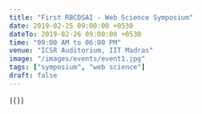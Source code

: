 ```yaml
---
title: "First RBCDSAI - Web Science Symposium"
date: 2019-02-25 09:00:00 +0530
dateTo: 2019-02-26 09:00:00 +0530
time: "09:00 AM to 06:00 PM"
venue: "ICSR Auditorium, IIT Madras"
image: "/images/events/event1.jpg"
tags: ["symposium", "web science"]
draft: false
---
```

{{<rawhtml>}}
<html>
   <head>
      <meta name="viewport" content="width=device-width, initial-scale=1">
      <style>
         .pointer {cursor: pointer;}
         body {
         margin: 0;
         font-family:"Calibri (Body)";
         }
         .topnav {
         overflow: hidden;
         background-color: #ffffff;
         }
         .topnav a {
         float: left;
         color: #c0c0c0;
         text-align: center;
         padding: 7px 8px;
         text-decoration: none;
         font-size: 18px;
         }
         .topnav a:hover {
         background-color: #ffffff;
         color: black;
         }
         .topnav a.active {
         background-color: #ffffff;
         color: black;
         }
         td {
         border:1px solid black;
         padding-left:45px;
         padding-top:5px;
         padding-bottom:5px;
         padding-right:2%;
         }
      </style>
      <script>
         function makeitactiveonload() {
         
              document.getElementById('dynamiccontent').innerHTML = '<div style="padding-left:16px"><img src="/assets/wst.jpg" alt="wst-image" style="width:1000px;height:380px;"><br><br><p align="justify">The world wide web is an unprecedented phenomenon that affects all aspects of modern life including our communication, entertainment, and socialising choices. Web Science is an emerging discipline that studies all aspects of the world wide web, ranging from the technologies that enable communication on the web to the wider social impact of the web. Some of the technologies include natural language processing, semantic web and ontologies, network science and analytics.The Robert Bosch Centre for Data Science and AI ( RBCDSAI)  at IIT Madras is launching this symposium series to serve as a platform for the web science community in India to gather and exchange ideas. The first Symposium will be held in IIT Madras on 25th and 26th February 2019. The program consists of talks by the trustees of the web science trust as well as experts from around the country.<strong>Registration for the Symposium has been closed. Thanks for your Interest.</strong></p><p align="justify"><strong>About Webscience Trust:</strong> The Web Science Trust (WST) is a charitable body with the aim of supporting the global development of Web Science. The Web Science Trust has established an international network (WSTNet), bringing together world-class research laboratories to support the Web Science research and education programme. The origins of the Web Science Trust can be found in the Web Science Research Initiative (WSRI) which was established in 2006. Now in 2018, we have assembled 20 world-class international research groups, founded a Summer School which is held in a different location each year, and run a series of international teaching and research events including an ACM Web Science conference now in its 11th year.</p><br><br><h4><strong>First RBCDSAI Web Science Symposium </strong></h4><br><h5>Date: <strong>February 25, 2019 - February 26, 2019 </strong></h5><br>Venue: <strong>ICSR Auditorium, IIT Madras</strong></div>'        
         
         }
         
         
         
         
         
         function disableothersonclick(elementtoactive)
         
         {
         
             if(elementtoactive == 'overviewid')
         
             {
         
                 var agendacontent = '';
         
                 document.getElementById('dynamiccontent').innerHTML = '<div style="padding-left:16px"><img src="/assets/wst.jpg" alt="wst-image" style="width:1000px;height:380px;"><br><br><p align="justify">The world wide web is an unprecedented phenomenon that affects all aspects of modern life including our communication, entertainment, and socialising choices. Web Science is an emerging discipline that studies all aspects of the world wide web, ranging from the technologies that enable communication on the web to the wider social impact of the web. Some of the technologies include natural language processing, semantic web and ontologies, network science and analytics.The Robert Bosch Centre for Data Science and AI ( RBCDSAI)  at IIT Madras is launching this symposium series to serve as a platform for the web science community in India to gather and exchange ideas. The first Symposium will be held in IIT Madras on 25th and 26th February 2019. The program consists of talks by the trustees of the web science trust as well as experts from around the country.<strong>Registration for the Symposium has been closed. Thanks for your Interest.</strong></p><p align="justify"><strong>About Webscience Trust:</strong> The Web Science Trust (WST) is a charitable body with the aim of supporting the global development of Web Science. The Web Science Trust has established an international network (WSTNet), bringing together world-class research laboratories to support the Web Science research and education programme. The origins of the Web Science Trust can be found in the Web Science Research Initiative (WSRI) which was established in 2006. Now in 2018, we have assembled 20 world-class international research groups, founded a Summer School which is held in a different location each year, and run a series of international teaching and research events including an ACM Web Science conference now in its 11th year.</p><br><br><h4><strong>First RBCDSAI Web Science Symposium </strong></h4><br><h5>Date: <strong>February 25, 2019 - February 26, 2019 </strong></h5><br>Venue: <strong>ICSR Auditorium, IIT Madras</strong></div>'
         
                 document.getElementById('overviewid').style.color = '#101010';
         
                 document.getElementById('agendaid').style.color = '#c0c0c0';
         
             }
         
             else
         
             {
         
                 document.getElementById('dynamiccontent').innerHTML = '<table style="width:90%;padding-left:20%">'+
         
         
         
                     '<tr>'+
         
         
         
                         '<td colspan="2"><p align="center">Broad agenda as below. Further more details will be updated</p>'+
         
         
         
                             '<p align="center"><u><strong>Day 1: 25th February,2019 (Monday)</strong></u></p>'+
         
         
         
                         '</td>'+
         
         
         
                     '</tr>'+
         
         
         
                     '<tr>'+
         
         
         
                         '<td style="width:22%">'+
         
         
         
                            '08:30 AM  09:15 AM'+
         
         
         
                         '</td>'+
         
         
         
                         '<td>'+
         
         
         
                            'Registration' +
         
         
         
                         '</td>'+
         
         
         
                     '<tr>'+
         
         
         
                     '<tr>'+
         
         
         
                 '<td>'+
         
         
         
                 '09:15 AM  09:30 AM'+
         
         
         
                 '</td>'+
         
         
         
                 '<td>'+
         
         
         
                 'Inauguration' +
         
         
         
                 '</td>'+
         
         
         
                 '</tr>'+
         
         
         
                 '<tr>'+
         
         
         
                 '<td>' +
         
         
         
                 '09:30 AM  10:15 AM'+
         
         
         
                 '</td>' +
         
         
         
                 '<td>'+
         
         
         
                 '<strong>Keynote Address by</strong> <a href="https://wendy.ecs.soton.ac.uk/">Dame Wendy Hall</a>, University of Southampton<br />' +
         
         
         
                 '<ul style="list-style-type:none;"><li><details><p><summary><strong>Title:</strong><u>Web Science, AI and Future of the Internet</u></summary></p><p align="justify"><strong>Abstract:</strong>The Web and Artificial Intelligence have always been interwoven. AI technologies have long been used by Web developers and the major platforms to provide increasingly intelligent services for Web and internet users, and it was always part of Tim Berners-Lee’s original design to develop an intelligent, or semantic, Web that enabled machines to infer knowledge from interconnected documents and data. Web Science studies the evolution of the Web from a sociotechnical perspective and how human intelligence interacts with the artificial intelligence we derive from our use of the Web.</p><p align="justify">Artificial Intelligence is set to transform society in the coming decades in ways that have long been predicted by science fiction writers but are only now becoming feasible because of recent developments in computing technology, machine learning and the availability of massive amounts of data on which to train the algorithms. The potential is enormous and governments around the world are worrying about the impact of AI on society both in terms of how it will change the world of work, but also in terms of the potential advantages that the technology can bring to society. But we must also be very aware of the potential threats to society that such developments might bring and the ethical, accountability and diversity issues we need to address, including particularly the world of software automation. If we don’t lay the groundwork well now, there is huge potential for chaos and confusion in the future as AI starts to become more dominant in all our lives, which is why I argue we need to take a socio-technical approach to every aspect of the evolution of AI in society as we have for the study of the Web.</p><p align="justify">But as a result of all these developments we are facing a time of major change and disruption for the internet – the technology that has underpinned so much societal change over the last fifty years. In this talk we will argue that we must take a sociotechnical approach to our analysis of the evolution of the internet in order to ensure that the internet of the future helps us create a world that we all want to live in.</p></details></li></ul>'+
         
         
         
                 '</td>'+
         
         
         
                 '</tr>'+
         
         
         
                     
         
         
         
                 '<tr>'+
         
         
         
                 '<td>'+
         
         
         
                 '10:15 AM  10:45 AM'+ 
         
         
         
                 '</td>'+
         
         
         
                 '<td>'+
         
         
         
                 'Talk by <a href="https://www.iiitb.ac.in/faculty_page.php?name=srinathsrinivasa">Srinath Srinivasa</a>, IIIT Bangalore<br />'+
         
         
         
                 '<ul style="list-style-type:none;"><li><details><p><summary><strong>Title:</strong><u>Characterising online social cognition</u></summary></p><p align="justify">Social cognition refers to processes by which one or more collective worldviews emerge across populations as a result of social interactions. Online social cognition based on the dynamics of social media is increasingly playing a central role in business, politics, governance, and even in shaping our personal lives. There has been a dearth of computational models of social cognition, that has impeded deeper analysis of this phenomenon. In this work, we propose a model for online social cognition. A social discourse is defined as the set of all activities, opinions and actors involved in social interaction around a topic. A discourse is modelled as a "marketplace of opinions", where parties invest opinions to get different kinds of returns-- be they sales, or votes or likes. An opinion in turn is modelled as a combination of an abstractive and an expressive component, each of which have different psychological impacts on participants. A notion of compatibility of opinions is then introduced, and clusters of compatible opinions form the different narratives, driving the discourse. We then characterise each narrative by its salient opinions, and identify two classes of participants for each narrative: opinion drivers and narrative drivers. The social discourse itself is then modelled as an interaction graph of narratives. Interactions between narratives are identified as either compatible or conflicting, based on the sentiment in the inter narrative conversations. This then brings us a concept of stability of the discourse, based on the Cartwright-Harary theorem of social networks. A discourse is said to be active as long as it is unstable, and has the potential for different forms of social impact. A stable discourse on the other hand, would have settled down into different camps.</p><p align="justify"><strong>About the speaker:</strong> Srinath Srinivasa heads the Web Science lab and is the Dean (Research and Development) at IIIT Bangalore, India. Srinath holds a Ph.D (magna cum laude) from the Berlin Brandenburg Graduate School for Distributed Information Systems (GkVI) Germany, an M.S. (by Research) from IIT-Madras and B.E. in Computer Science and Engineering from The National Institute of Engineering (NIE) Mysore. He works in the area of Web Science — that models of the impact of the web on humanity. Technology for educational outreach and social empowerment has been a primary motivation driving his research. He has participated in several initiatives for technology enhanced education including the VTU Edusat program, The National Programme for Technology Enhanced Learning (NPTEL) and an educational outreach program in collaboration with Upgrad.  He is a member of various technical and organisational committees for international conferences like International Conference on Weblogs and Social Media (ICWSM), ACM Hypertext, COMAD/CoDS, ODBASE, etc. He is also a life member of the Computer Society of India (CSI). As part of academic community outreach, Srinath has served on the Board of Studies of Goa University and as a member of the Academic Council of the National Institute of Engineering, Mysore. He has served as a technical reviewer for various journals like the VLDB journal, IEEE Transactions on Knowledge and Data Engineering, and IEEE Transactions on Cloud Computing. He is also the recipient of various national and international grants for his research activities.</p></details></li></ul>'+
         
         
         
                 '</td>'+
         
         
         
                 '</tr>'+
         
         
         
                     
         
         
         
                 '<tr>'+
         
         
         
                 '<td>'+
         
         
         
                 '10:45 AM  11:15 AM'+
         
         
         
                 '</td>'+
         
         
         
                 '<td>'+
         
         
         
                 'Refreshments' +
         
         
         
                 '</td>'+
         
         
         
                 '</tr>'+
         
         
         
                 '<tr>'+
         
         
         
                 '<td>'+
         
         
         
                 '11:15 AM  11:45 AM'+
         
         
         
                 '</td>'+
         
         
         
                 '<td>'+
         
         
         
                 'Talk by <a href="https://www.iiitb.ac.in/faculty_page.php?name=bidishachaudhuri">Bidisha Chaudhuri</a>, IIIT Bangalore <a href="https://www.youtube.com/watch?v=ibh_PIyKqG0&list=PLd-LQ2Oy2z3gaCG0FLmXEOzhjmge85rQf&index=3&t=47s">Video Recording</a><br />'+
         
         
         
                 '<ul style="list-style-type:none;"><li><details><p><summary><strong>Title:</strong><u>Intelligent personal assistants as performative social agents: A dramaturgical analysis of human-machine interactions</u></summary></p><p align="justify">Sociologist Erving Goffman in his dramaturgical analysis (1959) explains social interactions as if it were a play performed on a stage for an audience. The key to study such interactions, in his understanding, is not the individual and his psychology, but “the syntactical relations among the acts of different persons mutually present to one another” (Goffman 1967, Interaction Ritual, pp. 2 as cited in Schegloff 1988 pp. 94). Accordingly, this framework has been applied in the analysis of human-human interactions on online platforms (e.g., Hogan, 2010; Bullingham & Vasconcelos, 2013) and in the analysis of human-machine interactions (e.g., Bucher, 2014; Lee, Frank, Beute, de Kort., & IJsselsteijn, 2017). We extend Goffman dramaturgical framework to analyse the interactions that take place between humans and conversational agents such as Alexa, Google Echo and so on. We see these assistants as performative agents engaging in social interactions with their human counterparts where in the “backstage” of both human and non-human remain inaccessible (Latour 1996). We ask, what are the different types of strategies the voice assistants can employ for "impression management"? How can we analyze these strategies without having access to the "backstage"? How do the conversational agents maintain decorum of expected behavior? With this analytical approach, we aim to understand to what extent sustained “natural” conversations may take place between humans and  conversational agents.</p></details></li></ul>'+
         
         
         
                 '</td>'+
         
         
         
                 '</tr>'+
         
         
         
                    
         
         
         
                 '<tr>'+
         
         
         
                 '<td>'+
         
         
         
                 '11:45 AM  12:15 PM'+
         
         
         
                 '</td>'+
         
         
         
                 '<td>'+
         
         
         
                 'Talk by <a href="http://talukdar.net/">Partha Talukdar</a>, IISc <a href="https://www.youtube.com/watch?v=lmFNO71WfNc&list=PLd-LQ2Oy2z3gaCG0FLmXEOzhjmge85rQf&index=2&t=0s">Video Recording</a><br />'+
         
         
         
                 '<ul style="list-style-type:none;"><li><details><p><summary><strong>Title:</strong><u>Learning with Graph Embeddings</u></summary></p><p align="justify"><strong>Abstract:</strong>In this talk, I shall present an overview of our recent research in learning with graph embeddings,in particular using Graph Convolution Networks. I shall describe their utility in learning temporally-aware knowledge representations, relation extraction, and document dating.</p></details></li></ul>'+
         
         
         
                 '</td>'+
         
         
         
                 '</tr>'+
         
         
         
                     
         
         
         
                 '<tr>'+
         
         
         
                 '<td>'+
         
         
         
                 '12:15 PM  12:45 PM'+
         
         
         
                 '</td>'+
         
         
         
                 '<td>'+
         
         
         
                 'Talk by <a href="https://researcher.watson.ibm.com/researcher/view.php?person=in-kartsank">Karthik Sankaranarayanan</a>, IBM India Research Lab <a href="https://www.youtube.com/watch?v=4qrmPFQDTFA&list=PLd-LQ2Oy2z3gaCG0FLmXEOzhjmge85rQf&index=5&t=0s">Video Recording</a>'+
         
                 '<ul style="list-style-type:none;"><li><details><p><summary><strong>Title:</strong><u>Advancing the Frontiers of AI with IBM Project Debater</u></summary></p><p align="justify"><strong>Abstract:</strong>The world is awash with information, misinformation, and superficial thinking. Project Debater is a research technology by IBM that pushes the frontiers of AI to facilitate intelligent debate on complex topics. Going beyond existing research around question-answering and dialog, our goal is to build a natural language system that assists people in building persuasive arguments and evidence-based decisions by mining knowledge from the web and many other sources when there is no clear right or wrong answer. We rely on three pioneering capabilities: data-driven argument construction and delivery, listening comprehension, and the modeling of human dilemmas. This talk will provide a glimpse into some of the advances made in this project and summarize some of the scientific publications that have come out of this research.  <a href="https://www.research.ibm.com/artificial-intelligence/project-debater/">https://www.research.ibm.com/artificial-intelligence/project-debater/</a></p></details></li></ul>'+
         
         
         
                 '</td>'+
         
         
         
                 '</tr>'+
         
         
         
                 
         
         
         
                 '<tr>'+
         
         
         
                 '<td>'+
         
         
         
                 '12:45 PM  02:00 PM'+
         
         
         
                 '</td>'+
         
         
         
                 '<td>'+
         
         
         
                 'Lunch/Networking Time'+
         
         
         
                 '</td>'+
         
         
         
                 '</tr>'+
         
         
         
         
         
         
         
                 '<tr>'+
         
         
         
                 '<td>'+
         
         
         
                 '02:00 PM  02:45 PM'+
         
         
         
                 '</td>'+
         
         
         
                 '<td>'+
         
         
         
                 '<strong>Keynote Address by </strong><a href="https://www.cse.iitb.ac.in/~soumen/main/bio.html">Soumen Chakrabarti </a>, IITB <a href="https://www.youtube.com/watch?v=5BzBd5dcIJg&list=PLd-LQ2Oy2z3gaCG0FLmXEOzhjmge85rQf&index=4&t=0s"> Video Recording</a>'+
         
         
         
                 '<ul style="list-style-type:none;"><li><details><p><summary><strong>Title:</strong><u>Learning New Type Representations from Knowledge Graphs</u></summary><p align="justify"><strong>Abstract:</strong> Beyond words, continuous representations of entities and relations have led to large recent improvements in inference of facts in knowledge bases, as well as applications like question answering. Comparatively less has been done about modeling types and their associated relations (is-instance-of and is-subtype-of). In the first part of the talk, I will present a new representation of types as hyper-rectangles rather than points, which are commonly used to embed words and entities. I will propose an elementary loss function representing rectangle containment. I will also demonstrate that recent work on type representation has used a questionable evaluation protocol, and propose a sound alternative. Experiments using type supervision from the WordNet noun hierarchy show the superiority of our approach. In the second part of the talk, I will move to unsupervised discovery of type representation. The idea is to represent each entity using a type and a residual vector. Each relation is represented by two type-checking vectors and an entity-to-entity compatibility checking vector. We do not use any supervision from KG schema to guide the type (checking) embeddings. Experiments on FB15k and YAGO show two benefits. First, inferring new triples becomes more accurate, exceeding state of the art. Second, the type embeddings are very good predictors of KG types to which the entities belong, although this information was not available during training. </p></details></li></ul>'+
         
         
         
                 '</td>'+
         
         
         
                 '</tr>'+
         
         
         
         
         
         
         
                 '<tr>'+
         
         
         
                 '<td>'+
         
         
         
                 ' 02:45 PM  03:15 PM'+
         
         
         
                 '</td>'+
         
         
         
                 '<td>'+
         
         
         
                 'Talk by <a href="https://faculty.iiit.ac.in/~vv/Home.html">Vasudeva Varma </a>, IIITH <a href="https://www.youtube.com/watch?v=jDHgfmY1_bM&list=PLd-LQ2Oy2z3gaCG0FLmXEOzhjmge85rQf&index=6&t=0s">Video Recording</a><br />'+
         
         
         
                 '<ul style="list-style-type:none;">'+
         
         
         
                 '<li>'+
         
         
         
                 '<details>'+
         
         
         
                 '<p><summary><strong>Title:</strong><u>Hate Speech, Abuse, Sexism, and other Evils</u></summary></p>'+
         
         
         
                 '<p align="justify">'+
         
         
         
                 '<strong>Abstract:</strong> In this talk, I will discuss a few challenges related to hate speech in its various forms including abuse'+
         
         
         
                 'and sexism. While there are now several algorithms to detect, analyze and control hate speech - some of them are based on deep learning methods, they'+
         
         
         
                 'suffer from looking at this problem in a limited manner. Throwing more data at a Deep Neural Network does not always solve the problem and, in fact,'+
         
         
         
                 'this approach may cause additional problems. I will discuss our recent research efforts in collaboration with social scientists come up with nuanced'+
         
         
         
                 'sexism categorization, which seem to be a very promising direction. I will also describe our work on removing the bias in hate speech detection and a'+
         
         
         
                 'novel method leveraging knowledge-based generalizations for bias-free learning of hate speech detection models.'+
         
         
         
                 '</p>'+
         
         
         
                 '</details>'+
         
         
         
                 '</li>'+
         
         
         
                 '</ul>'+
         
         
         
                 '</td>'+
         
         
         
                 '</tr>'+
         
         
         
                    
         
         
         
                 '<tr>'+
         
         
         
                 '<td>'+
         
                 '03:15 PM  04:00 PM'+
         
         
         
                         '</td>'+
         
         
         
                         '<td>'+
         
         
         
                         'Posters Spotlights'+
         
         
         
                         '</td>'+
         
         
         
                         '</tr>'+
         
         
         
                         
         
         
         
                         '<tr>'+
         
         
         
                         '<td>' +
         
         
         
                 '04:00 PM  04:30 PM'+
         
         
         
                         '</td>'+
         
         
         
                         '<td>'+
         
         
         
                         'Tea Break'+
         
         
         
                         '</td>'+
         
         
         
                         '</tr>'+
         
         
         
                         
         
         
         
                         '<tr>'+
         
         
         
                         '<td>' +
         
         
         
                         '04:30 PM  06:00 PM'+
         
         
         
                         '</td>'+
         
         
         
                         '<td>'+
         
         
         
                         'Poster Session'+
         
         
         
                         '</td>'+
         
         
         
                         '</tr>'+
         
         
         
                        
         
         
         
                     
         
         
         
                         '</table>'+
         
         
         
                
         
         
         
                         '<table style="width:90%;padding-left:20%;padding-top:7%;">'+
         
         
         
                         '<tr>'+
         
         
         
                         '<td colspan="2">'+
         
         
         
                         '<p align="center"><u><strong>Day 2: 26th February,2019 (Tuesday)</strong></u></p>'+
         
         
         
                         '</td>'+
         
         
         
                         '</tr>'+
         
         
         
                         '<tr>'+
         
         
         
                         '<td style="width:22%">'+
         
         
         
                         '09:00 AM  09:45 AM'+
                          '</td>'+
         
         
         
                        '<td>'+
         
         
         
                 '<strong>Keynote Address by </strong>'+
         
         
         
                 '<a href="https://sonic.northwestern.edu/people/noshir-contractor/">Noshir Contractor</a>, Northwestern University<a href="https://www.youtube.com/watch?v=z5lVxEDOEF0&list=PLd-LQ2Oy2z3gaCG0FLmXEOzhjmge85rQf&index=7&t=0s">Video Recording</a><br />'+
         
         
         
                 '<ul style="list-style-type:none;">'+
         
         
         
                 '<li>'+
         
         
         
                 '<details>'+
         
         
         
                 '<p>'+
         
         
         
                 '<summary>'+
         
         
         
                 '<strong>Title:</strong><u>'+
         
         
         
                         'People Analytics: Understanding and Enabling the Future of Work'+
         
         
         
                         '</u>'+
         
         
         
                         '</summary>' +
         
         
         
                         '</p><p align="justify">'+
         
         
         
                 '<strong>Abstract:</strong> To bring the performance of people analytics up—and in line with the hype— companies need to do more than analyze data on demographic attributes.  They need to employ relational analytics, which examines data on how people interact, to identify “high potentials,” who has good ideas, who is influential, what teams will get work done on time, and more.Companies can mine their “digital exhaust”—data created by employees every day in their digital transactions, such as e‐mails, chats, “likes,” “follows,”  @mentions, and file collaboration—for insights into their workforce. Drawing from our prior research and consulting work with companies, as well as from a large body of other scholars research, we identify six structural signatures that should form the bedrock of any relational analytics strategy to help companies address challenges they face with issues such as diversity and inclusion, succession planning, team assembly, and post-merger integration.'+
         
         
         
                 '</p>'+
         
         
         
                 '</details>'+
         
         
         
                 '</li>'+
         
         
         
                 '</ul>'+
         
         
         
                 '</td>'+
         
         
         
                             '</tr>'+
         
         
         
                     
         
         
         
                             '<tr>'+
         
         
         
                             '<td>'+
         
         
         
                             '09:45 AM  10:15 AM'+
         
         
         
                             '</td>'+
         
         
         
                             '<td>'+
         
         
         
                             'Talk by <a href="https://www.imsc.res.in/~sitabhra/">Sitabhra Sinha</a>, Institute of Mathematical Sciences(IMSc)<br />'+
         
         
         
                             '<ul style="list-style-type:none;">'+
         
         
         
                             '<li>'+
         
         
         
                             '<details>'+
         
         
         
                             '<p>'+
         
         
         
                             '<summary>'+
         
         
         
                             '<strong>Title:</strong><u>'+
         
         
         
                             'How representative is our democracy ? Using open data on the Web to'+
         
         
         
                             'relate wealth and electoral performance in recent Indian general elections'+
         
         
         
                             '</u>'+
         
         
         
                             '</summary>'+
         
         
         
                             '</p><p align="justify">'+
         
         
         
                             '<strong>'+
         
         
         
                             'Sitabhra Sinha (in collaboration with'+
         
         
         
                             'with K Chandrashekar), The Institute of Mathematical Sciences, Chennai' +
         
         
         
                             '</strong>Using open databases (publicly available on the Web) of assets declarations' +
         
         
         
                             'made by candidates contesting in the Indian general elections held over the last decade, we show that the distribution of their wealth follows a universal' +
         
         
         
                             'scaling form which is independent of the year, as well as, states and, most surprisingly, even the parties to which the candidates belong. We also observe that'+
         
         
         
                             'the set of winners, as well as, that of the “serious candidates” (contenders) have asset distributions which deviate significantly from those of the remaining'+
         
         
         
                             'candidates. This is a worrying aspect given the supposedly representative nature of electoral democracies, particularly in light of the recent worldwide rise'+
         
         
         
                             'to power of xenophobic populism.'+
         
         
         
                             '</p>'+
         
         
         
                             '</details>'+
         
         
         
                             '</li>'+
         
         
         
                             '</ul>'+
         
         
         
                             '</td>'+
         
         
         
                             '</tr>'+
         
         
         
                     
         
         
         
                             '<tr>'+
         
         
         
                             '<td>' +
         
         
         
                             '10:15 AM  10:45 AM' +
         
         
         
                             '</td>'+
         
         
         
                             '<td>'+
         
         
         
                             'Talk by <a href="http://www.iitkgp.ac.in/department/CS/faculty/cs-niloy">Niloy Ganguly</a>, IIT KGP<a href="https://www.youtube.com/watch?v=3Lage6JtUTE&list=PLd-LQ2Oy2z3gaCG0FLmXEOzhjmge85rQf&index=8&t=0s">Video Recording</a><br />'+
         
         
         
                             '<ul style="list-style-type:none;">'+
         
         
         
                             '<li>'+
         
         
         
                             '<details>'+
         
         
         
                             '<p><summary><strong>Title:</strong><u>Some Aspects of Computational Journalism</u></summary></p><p align="justify">'+
         
         
         
                             '<strong>Abstract:</strong>Due to the enormous amount of information being carried over online systems today, no user can access all such information.' +
         
         
         
                             'Therefore, to help the users, all major online organizations deploy information retrieval (content recommendation, search or ranking) systems to find important' +
         
         
         
                             'information. Current information retrieval systems have to make certain design choices. For example, news recommendation systems need to decide on the quality' +
         
         
         
                             'of recommended news stories, how much emphasis to give to a story’s long-term importance over its recency or freshness etc. Similarly, retrieval systems over' +
         
         
         
                             'user generated contents (e.g., in social media like Facebook and Twitter) need to take into account the content posted by heterogeneous user groups. However,' +
         
         
         
                             'such design choices can introduce unintended biases in the contents presented to the users. For example, the recommended contents may have poor quality or' +
         
         
         
                             ' less news value, or the news discourse may get hijacked by hyper-active demographic groups. In this work, we want to systematically measure the effect of such'+
         
         
         
                             'design choices in the retrieval systems (recommendation systems in particular), and build alternate retrieval systems that mitigate the biases in the' +
         
         
         
                             'recommendation output.' +
         
         
         
                             '</p>'+
         
         
         
                             '</details>'+
         
         
         
                             '</li>'+
         
         
         
                             '</ul>'+
         
         
         
                             '</td>'+
         
         
         
                             '</tr>'+
         
         
         
                    
         
         
         
                         
         
                             '<tr>'+
         
         
         
                             '<td>' +
         
         
         
                             '10:45 AM  11:15 AM' +
         
         
         
                             '</td>'+
         
         
         
                             '<td>'+
         
         
         
                             'Tea Break'+
         
         
         
                             '</td>'+
         
         
         
                             '</tr>'+
         
         
         
                             '<tr>'+
         
         
         
                             '<td>'+
         
         
         
                             '11:15 AM  11:45 AM'+
         
         
         
                             '</td>'+
         
         
         
                             '<td>'+
         
         
         
                             'Talk by <a href="http://cse.iitkgp.ac.in/~animeshm/">Animesh Mukherjee</a>, IIT KGP<br />'+
         
         
         
                             '<ul style="list-style-type:none;">'+
         
         
         
                             '<li>'+
         
         
         
                             '<details>'+
         
         
         
                             '<p>'+
         
         
         
                             '<summary>'+
         
         
         
                             '<strong>Title:</strong><u>Language dynamics in social media</u>'+
         
         
         
                             '</summary>'+
         
         
         
                             '</p><p align="justify">' +
         
         
         
                                             '<strong>Abstract:</strong>In this talk I shall outline a summary of our five year long initiative studying the temporal dynamics of various human language-like entities over the social media. Some of the topics that I plan to cover are (a) how opinion conflicts could be effectively used for incivility detection in Twitter [CSCW 2018], (b) how word borrowings can be automatically identified from social signals [EMNLP 2017] and (c) how hashtags in Twitter form compounds like natural language words (e.g.,#Wikipedia+#Blackout=#WikipediaBlackout) that become way more popular than the individual constituent hashtags [CSCW 2016, Honorable Mention].'+
         
         
         
                                             '</p>'+
         
         
         
                                             '</details>'+
         
         
         
                                             '</li>'+
         
         
         
                                             '</ul>'+
         
         
         
                                             '</td>'+
         
         
         
                                             '</tr>'+
         
         
         
                     
         
         
         
                                             '<tr>'+
         
         
         
                                             '<td>'+
         
         
         
                                             '11:45 AM  12:15 PM'+
         
         
         
                                             '</td>'+
         
         
         
                                             '<td>'+
         
         
         
                                             'Talk by <a href="https://www.iiitd.ac.in/pk">Ponnurangam Kumaraguru</a>, IIITD <a href="https://www.youtube.com/watch?v=hL-I08cioXY&list=PLd-LQ2Oy2z3gaCG0FLmXEOzhjmge85rQf&index=9&t=0s">Video Recording</a>'+
         
                                              '<ul style="list-style-type:none;"><li><details><p><summary><strong>Title:</strong><u>Social Media Risk Communication & #Elections2019</u></summary><p align="justify"><strong>Abstract:</strong> Selfies have become a prominent medium for self-portrayal onsocial media. Unfortunately, certain social media users go to extreme lengths to click selfies, which puts their lives at risk. 230+ individuals have died since March 2014 until January 2019 while trying to click selfies. We have been curating selfie deaths, building technologies to nudge users while taking dangerous selfies, e.g. Location Marker Saftie  <a href="https://www.facebook.com/saftiebot/">https://www.facebook.com/saftiebot/</a> and a camera Saftie Camera  <a href="https://play.google.com/store/apps/details?id=org.precog.saftiedetector">http://bit.ly/saftie-cam.</a> We have made all the data and code that we have built public at  <a href="http://labs.precog.iiitd.edu.in/killfie/">http://labs.precog.iiitd.edu.in/killfie/</a> More recently we have started analysing distracted driving using Snapchat and we are in the process of characterising the problem. Will discuss about these risk communication efforts that we are pursuing through the social media content. </p><p align="justify">Social Media, today, is playing a very important role in the politics of almost every nation. In India, there has been a boom in social media political campaigns, which was more marked in the 2014 General Elections. We are building a  portal  <a href="http://labs.precog.iiitd.edu.in/elections-2019/dashboard/analysis">http://bit.ly/elections19</a> to analyze the 2019 data and help see through the data that is getting generated on social media. We are finding some interesting patterns, one of them being sharp raise and fall of the followers  <a href="http://precog.iiitd.edu.in/blog/2019/02/08/twitters-suspect-users-affects-indian-political-handles/">http://precog.iiitd.edu.in/blog/2019/02/08/twitters-suspect-users-affects-indian-political-handles/</a> Will discuss some insights from our analysis until now.</p></details></li></ul>'+
         
                                             '</td>'+
         
         
         
                                             '</tr>'+
         
         
         
                                             '<tr>'+
         
         
         
                 '<td>'+
         
         
         
                 '12:15 PM  12:45 PM'+
         
         
         
                 '</td>'+
         
         
         
                 '<td>'+
         
         
         
                 'Talk by <a href="https://research.adobe.com/person/niyati-chhaya/">Niyati Chhaya</a>, Adobe Research<br />'+
         
         
         
                 '<ul style="list-style-type:none;">'+
         
         
         
                 '<li>'+
         
         
         
                 '<details>'+
         
         
         
                 '<p><summary><strong>Title:</strong><u>Affective Content Analysis</u></summary></p>'+
         
         
         
                 '<p align="justify">'+
         
         
         
                 'Human reactions or Affect is an important aspect of any content, especially when trying to create or analyse different types of content including text, images and other multimodal data for varied applications. Affective computing has historically focused on multimodal user reactions. We study the methods and the role of affect analysis in the context of text analysis leveraging computational linguistics And psycholinguistic theories. In this talk, we first introduce this space and present a set of studies ranging from affect- sensitive word representations, frustration prediction to finally affective text generation. The talk concludes with an element of explanation and interpretation in the context of subjective affect understanding tasks. '+
         
         
         
                 '</p>'+
         
         
         
                 '</details>'+
         
         
         
                 '</li>'+
         
         
         
                 '</ul>'+
         
         
         
                 '</td>'+
         
         
         
                 '</tr>'+
         
         
         
                     
         
         
         
                 '<tr>'+
         
         
         
                 '<td>'+
         
         
         
                 '12:45 PM  02:00 PM'+
         
         
         
                 '</td>'+
         
         
         
                 '<td>'+
         
         
         
                 'Lunch/Networking Time'+
         
         
         
                 '</td>'+
         
         
         
                 '</tr>'+
         
         
         
                 '<tr>'+
         
         
         
                 '<td>'+
         
         
         
                 '02:00 PM  02:45 PM'+
         
         
         
                 '</td>'+
         
         
         
                 '<td>'+
         
         
         
                         '<strong>Keynote Address by </strong><a href="https://www.linkedin.com/in/jprangaswami/?originalSubdomain=in">J.P.Rangaswami</a>, Univeristy of Southampton<br />'+
         
         
         
                             '<ul style="list-style-type:none;">'+
         
         
         
                             '<li>'+
         
         
         
                             '<details>'+
         
         
         
                             '<p><summary><strong>Title:</strong><u>Why Web Science is more important than ever before</u></summary></p>'+
         
         
         
                             '<p align="justify">'+
         
         
         
                             'In the talk I will explore this topic from the perspective of data over a 40-year career spanning three continents and senior positions'+
         
         
         
                             'in a number of the world’s leading companies.'+
         
         
         
                             '</p>'+
         
         
         
                             '</details>'+
         
         
         
                             '</li>'+
         
         
         
                             '</ul>'+
         
         
         
                             '</td>'+
         
         
         
                 '</tr>'+
         
         
         
                    
         
         
         
                 '<tr>'+
         
         
         
                 '<td>'+
         
         
         
                 '02:45 PM  03:15 PM'+
         
         
         
                 '</td>' +
         
         
         
                 '<td>'+
         
         
         
                 'Talk by <a href="https://www.cse.iitm.ac.in/~miteshk/">'+
         
         
         
                 'Mitesh Khapra'+
         
         
         
                 '</a>, IITM <a href="https://www.youtube.com/watch?v=u0HYxx1y44E&list=PLd-LQ2Oy2z3gaCG0FLmXEOzhjmge85rQf&index=10&t=0s">Video Recording</a>'+
         
                 '<ul style="list-style-type:none;"><li><details><p><summary><strong>Title:</strong><u>Towards Exploiting Background Knowledge for Building Conversation Systems</u></summary><p align="justify"><strong>Abstract:</strong>Humans extensively rely on background knowledge while conversing on various topics of interest. It stands to reason that conversational agents should also be supported by background knowledge to effectively converse with humans in specific domains. Such background knowledge can be derived from various resources already available on the web. However, existing dialog datasets contain only a sequence of utterances and responses without any explicit background knowledge associated with them.This has resulted in the development of models which treat conversation as a sequence-to-sequence generation task i.e, given a sequence of utterances generate the response sequence). This is not only an overly simplistic view of conversation but it is also emphatically different from the way humans converse by heavily relying on theirbackground knowledge about the topic (as opposed to simply relying on the previous sequence of utterances). For example, it is common for humans to (involuntarily) produce utterances which are copied or suitably modified from background articles they have read about the topic. To facilitate the development of such natural conversation models which mimic the human process of conversing, we create a new dataset containing movie chats wherein each response is explicitly generated by copying and/or modifying sentences from unstructured background knowledge such as plots, comments and reviews about the movie freely available on the web. We establishbaseline results on this dataset (90K utterances from 9K conversations) using three different models: (i) pure generation based models which ignore the background knowledge (ii) generation based models which learn to copy information from the background knowledge when required and (iii) span prediction based models which predict the appropriate response span in the background knowledge. </p><p align="justify"><strong>Bio:</strong> Mitesh M. Khapra is an Assistant Professor in the Department of Computer Science and Engineering at IIT Madras. While at IIT Madras he plans to pursue his interests in the areas of Deep Learning, Multimodal Multilingual Processing, Dialog systems and Question Answering. Prior to that he worked as a Researcher at IBM Research India. During the four and half years that he spent at IBM he worked on several interesting problems in the areas of Statistical Machine Translation, Cross Language Learning, Multimodal Learning, Argument Mining and Deep Learning. This work led to publications in top conferences in the areas of Computational Linguistics and Machine Learning. Prior to IBM, he completed his PhD and M.Tech from IIT Bombay in Jan 2012 and July 2008 respectively. His PhD thesis dealt with the important problem of reusing resources for multilingual computation. During his PhD he was a recipient of the IBM PhD Fellowship and the Microsoft Rising Star Award. He is also a recipient of the Google Faculty Research Award, 2018. He has co-founded One Fourth labs with the mission of providing high quality AI courses at affordable prices with a focus on solving problems relevant to India.</p></details></li></ul>'+
         
                 '</td>'+
         
         
         
                 '</tr>'+
         
         
         
                 '<tr>'+
         
         
         
                 '<td>'+
         
         
         
                 '03:15 PM  04:00 PM' +
         
         
         
                 '</td>'+
         
         
         
                 '<td>'+
         
         
         
                 'Panel Discussion: <strong>Fostering Web Science Community in India</strong>,' +
         
                 '<p> <a href="http://www.iitkgp.ac.in/department/CS/faculty/cs-niloy">Niloy Ganguly</a>,  <a href="https://research.adobe.com/person/niyati-chhaya/">Niyati Chhaya</a>,     <a href="https://wendy.ecs.soton.ac.uk/">Dame Wendy Hall</a>;</p><ul style="list-style-type:none;"><li><strong>Moderator:</strong> <a href="https://www.cse.iitm.ac.in/~ravi/">B. Ravindran</a>.</li><li><a href="https://www.youtube.com/watch?v=KJSr5sxHxIU&list=PLd-LQ2Oy2z3gaCG0FLmXEOzhjmge85rQf&index=11&t=6s">Video Recording</a></li></ul>'+
         
         
         
                 '</td>'+
         
         
         
                 '</tr>'+
         
         
         
                 '<tr>'+
         
         
         
                 '<td>'+
         
         
         
                 '04:00 PM  05:00 PM' +
         
         
         
                 '</td>'+
         
         
         
                 '<td>'+
         
         
         
                            'High Tea and Closing' +
         
         
         
                            '</td>'+
         
         
         
                            '</tr>'+
         
         
         
                 '</table>'
         
                document.getElementById('agendaid').style.color = '#101010';
         
         document.getElementById('overviewid').style.color = '#c0c0c0';
         
             }
         
         }
         
         
         
      </script>
   </head>
   <body>
      <div class="topnav" onload="makeitactiveonload()">
         <a  id="overviewid" class="active"  onclick="disableothersonclick('overviewid')">Overview</a>
         <a  id="agendaid" onclick="disableothersonclick('agendaid')">Agenda</a>
      </div>
      <div id="dynamiccontent">
         <div style="padding-left:16px">
            <img src="/images/events/wst.jpg" alt="wst-image" style="width:1000px;height:380px;"><br><br>
            <p align="justify">The world wide web is an unprecedented phenomenon that affects all aspects of modern life including our communication, entertainment, and socialising choices. Web Science is an emerging discipline that studies all aspects of the world wide web, ranging from the technologies that enable communication on the web to the wider social impact of the web. Some of the technologies include natural language processing, semantic web and ontologies, network science and analytics.The Robert Bosch Centre for Data Science and AI ( RBCDSAI)  at IIT Madras is launching this symposium series to serve as a platform for the web science community in India to gather and exchange ideas. The first Symposium will be held in IIT Madras on 25th and 26th February 2019. The program consists of talks by the trustees of the web science trust as well as experts from around the country.<strong>Registration for the Symposium has been closed. Thanks for your Interest.</strong></p>
            <p align="justify"><strong>About Webscience Trust:</strong> The Web Science Trust (WST) is a charitable body with the aim of supporting the global development of Web Science. The Web Science Trust has established an international network (WSTNet), bringing together world-class research laboratories to support the Web Science research and education programme. The origins of the Web Science Trust can be found in the Web Science Research Initiative (WSRI) which was established in 2006. Now in 2018, we have assembled 20 world-class international research groups, founded a Summer School which is held in a different location each year, and run a series of international teaching and research events including an ACM Web Science conference now in its 11th year.</p>
            <br><br>
            <h4><strong>First RBCDSAI Web Science Symposium </strong></h4>
            <br>
            <h5>Date: <strong>February 25, 2019 - February 26, 2019 </strong></h5>
            <br>Venue: <strong>ICSR Auditorium, IIT Madras</strong>
         </div>
      </div>
   </body>
</html>
{{</rawhtml>}}
